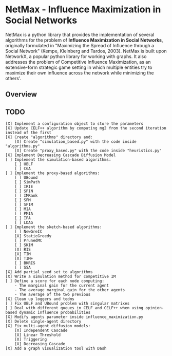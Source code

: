 # NetMax - Influence Maximization in Social Networks

NetMax is a python library that provides the implementation of several algorithms for the problem of **Influence Maximization in Social Networks**, originally formulated in "Maximizing the Spread of Influence through a Social Network" (Kempe, Kleinberg and Tardos, 2003). NetMax is built upon NetworkX, a popular python library for working with graphs. It also addresses the problem of Competitive Influence Maximization, as an extensive-form strategic game setting in which multiple entities try to maximize their own influence across the network while minimizing the others'.

## Overview

## TODO
    [X] Implement a configuration object to store the parameters
    [X] Update CELF++ algorithm by computing mg2 from the second iteration instead of the first
    [X] Create "algorithms" directory and:
        [X] Create "simulation_based.py" with the code inside "algorithms.py"
        [X] Create "proxy_based.py" with the code inside "heuristics.py"
    [X] Implement Decreasing Cascade Diffusion Model
    [ ] Implement the simulation-based algorithms:
        [ ] UBLF
        [ ] CGA
    [ ] Implement the proxy-based algorithms:
        [ ] UBound
        [ ] SimPath
        [ ] IRIE
        [ ] SPIN
        [ ] IMRank
        [ ] SPM
        [ ] SP1M
        [ ] MIA
        [ ] PMIA
        [ ] IPA
        [ ] LDAG
    [ ] Implement the sketch-based algorithms:
        [ ] NewGreIC
        [X] StaticGreedy
        [ ] PrunedMC
        [ ] SKIM
        [X] RIS
        [X] TIM
        [X] TIM+
        [ ] BKRIS
        [ ] SSA
    [X] Add partial seed set to algorithms
    [X] Write a simulation method for competitive IM
    [ ] Define a score for each node computing:
        - The marginal gain for the current agent
        - The average marginal gain for the other agents
        - The average of the two previous
    [X] Clean up loggers and tqdms
    [ ] Fix UBLF and UBound problem with singular matrixes
    [ ] Deal with different queues in CELF and CELF++ when using opinion-based dynamic influence probabilities
    [X] Modify agents parameter inside influence_maximization.py
    [X] Delete single-agent directory
    [X] Fix multi-agent diffusion models:
        [X] Independent Cascade
        [X] Linear Threshold
        [X] Triggering
        [X] Decreasing Cascade
    [X] Add a graph visualization tool with Dash